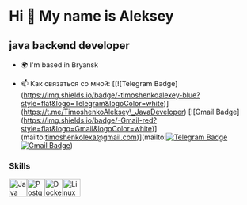 Hi 👋 My name is Aleksey
========================

java backend developer
----------------------

* 🌍  I'm based in Bryansk
- :mailbox: Как связаться со мной: [\[!\[Telegram Badge\](https://img.shields.io/badge/-timoshenkoalexey-blue?style=flat&logo=Telegram&logoColor=white)\](https://t.me/TimoshenkoAleksey\_JavaDeveloper) \[!\[Gmail Badge\](https://img.shields.io/badge/-Gmail-red?style=flat&logo=Gmail&logoColor=white)\](mailto:timoshenkolexa@gmail.com)](mailto:[![Telegram Badge](https://img.shields.io/badge/-timoshenkoalexey-blue?style=flat&logo=Telegram&logoColor=white)](https://t.me/TimoshenkoAleksey_JavaDeveloper) [![Gmail Badge](https://img.shields.io/badge/-Gmail-red?style=flat&logo=Gmail&logoColor=white)](mailto:timoshenkolexa@gmail.com))

### Skills

<p align="left">
<a href="https://www.oracle.com/java/" target="_blank" rel="noreferrer"><img src="https://raw.githubusercontent.com/danielcranney/readme-generator/main/public/icons/skills/java-colored.svg" width="36" height="36" alt="Java" /></a><a href="https://www.postgresql.org/" target="_blank" rel="noreferrer"><img src="https://raw.githubusercontent.com/danielcranney/readme-generator/main/public/icons/skills/postgresql-colored.svg" width="36" height="36" alt="PostgreSQL" /></a><a href="https://www.docker.com/" target="_blank" rel="noreferrer"><img src="https://raw.githubusercontent.com/danielcranney/readme-generator/main/public/icons/skills/docker-colored.svg" width="36" height="36" alt="Docker" /></a><a href="https://www.linux.org" target="_blank" rel="noreferrer"><img src="https://raw.githubusercontent.com/danielcranney/readme-generator/main/public/icons/skills/linux-colored.svg" width="36" height="36" alt="Linux" /></a>
</p>
